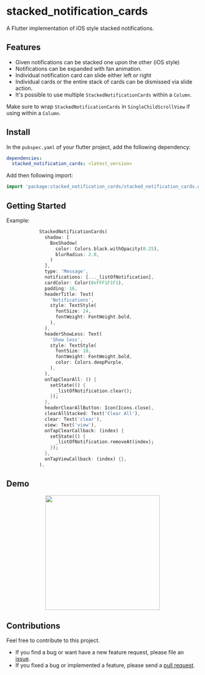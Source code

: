 # stacked_notification_cards

A Flutter implementation of iOS style stacked notifications. 

## Features
* Given notifications can be stacked one upon the other (iOS style)
* Notifications can be expanded with fan animation.
* Individual notification card can slide either left or right
* Individual cards or the entire stack of cards can be dismissed via slide action.
* It's possible to use multiple `StackedNotificationCards` within a `Column`.

Make sure to wrap `StackedNotificationCards` in `SingleChildScrollView` if using within a  ``Column``.

## Install

In the ``pubspec.yaml`` of your flutter project, add the following dependency:

```yaml
dependencies:
  stacked_notification_cards: <latest_version>
```

Add then following import:

```dart
import 'package:stacked_notification_cards/stacked_notification_cards.dart';
```


## Getting Started

Example:

```dart
            StackedNotificationCards(
              shadow: [
                BoxShadow(
                  color: Colors.black.withOpacity(0.25),
                  blurRadius: 2.0,
                )
              ],
              type: 'Message',
              notifications: [..._listOfNotification],
              cardColor: Color(0xFFF1F1F1),
              padding: 16,
              headerTitle: Text(
                'Notifications',
                style: TextStyle(
                  fontSize: 24,
                  fontWeight: FontWeight.bold,
                ),
              ),
              headerShowLess: Text(
                'Show less',
                style: TextStyle(
                  fontSize: 18,
                  fontWeight: FontWeight.bold,
                  color: Colors.deepPurple,
                ),
              ),
              onTapClearAll: () {
                setState(() {
                  _listOfNotification.clear();
                });
              },
              headerClearAllButton: Icon(Icons.close),
              clearAllStacked: Text('Clear All'),
              clear: Text('clear'),
              view: Text('view'),
              onTapClearCallback: (index) {
                setState(() {
                  _listOfNotification.removeAt(index);
                });
              },
              onTapViewCallback: (index) {},
            ),

```
## Demo
<p align="center">
<img src="https://raw.githubusercontent.com/OakTree-Apps/stacked_notification_cards/main/assets/demo_record.gif" width="300"/>
</p>

## Contributions

Feel free to contribute to this project.

* If you find a bug or want have a new feature request, please file an [issue][issue].
* If you fixed a bug or implemented a feature, please send a [pull request][pr].


<!-- Links -->
[issue]: https://github.com/oakTreeapps/stacked_notification_cards/issues
[pr]: https://github.com/oaktreeapps/stacked_notification_cards/pulls
